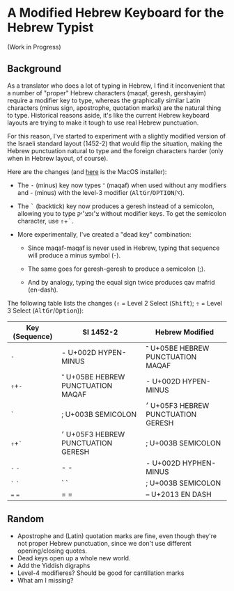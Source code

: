 # A Modified Hebrew Keyboard for the Hebrew Typist

(Work in Progress)

## Background

As a translator who does a lot of typing in Hebrew, I find it inconvenient that
a number of "proper" Hebrew characters (maqaf, geresh, gershayim) require a
modifier key to type, whereas the graphically similar Latin characters (minus
sign, apostrophe, quotation marks) are the natural thing to type. Historical
reasons aside, it's like the current Hebrew keyboard layouts are trying to make
it tough to use real Hebrew punctuation.

For this reason, I've started to experiment with a slightly modified version of
the Israeli standard layout (1452-2) that would flip the situation, making the
Hebrew punctuation natural to type and the foreign characters harder (only when
in Hebrew layout, of course).

Here are the changes (and [here](Hebrew%20Modified.dms?raw=true) is the MacOS installer):

- The <kbd>-</kbd> (minus) key now types ־ (maqaf) when used without any
  modifiers and - (minus) with the level-3 modifier
(<kbd>AltGr</kbd>/<kbd>OPTION</kbd>/<kbd>⌥</kbd>).

- The <kbd>\`</kbd> (backtick) key now produces a geresh instead of a
  semicolon, allowing you to type צ׳ופצ׳יק without modifier keys. To get the
semicolon character, use <kbd>⇮</kbd>+<kbd>\`</kbd>.

- More experimentally, I've created a "dead key" combination:

  - Since maqaf-maqaf is never used in Hebrew, typing that sequence will
    produce a minus symbol (-).

  - The same goes for geresh-geresh to produce a semicolon (;).

  - And by analogy, typing the equal sign twice produces qav mafrid (en-dash).

The following table lists the changes (<kbd>⇧</kbd> = Level 2 Select (<kbd>Shift</kbd>);
<kbd>⇮</kbd> = Level 3 Select (<kbd>AltGr</kbd>/<kbd>Option</kbd>)):

| Key (Sequence)               | SI 1452-2                             | Hebrew Modified                       |
| ---------------------------- | ------------------------------------- | ------------------------------------- |
| <kbd>-</kbd>                 | - U+002D HYPEN-MINUS                  | ־ U+05BE HEBREW PUNCTUATION MAQAF     |
| <kbd>⇮</kbd>+<kbd>-</kbd>    | ־ U+05BE HEBREW PUNCTUATION MAQAF     | - U+002D HYPEN-MINUS                  |
| <kbd>\`</kbd>                | ; U+003B SEMICOLON                    | ׳ U+05F3 HEBREW PUNCTUATION GERESH    |
| <kbd>⇮</kbd>+<kbd>\`</kbd>   | ׳  U+05F3 HEBREW PUNCTUATION GERESH   | ; U+003B SEMICOLON                    |
| <kbd>-</kbd> <kbd>-</kbd>    | - -                                   | - U+002D HYPHEN-MINUS                 |
| <kbd>\`</kbd> <kbd>\`</kbd>  | \` \`                                 | ; U+003B SEMICOLON                    |
| <kbd>=</kbd> <kbd>=</kbd>    | = =                                   | – U+2013 EN DASH                      |


## Random
- Apostrophe and (Latin) quotation marks are fine, even though they're not proper Hebrew punctuation,
  since we don't use different opening/closing quotes.
- Dead keys open up a whole new world.
- Add the Yiddish digraphs
- Level-4 modifieres? Should be good for cantillation marks
- What am I missing?
